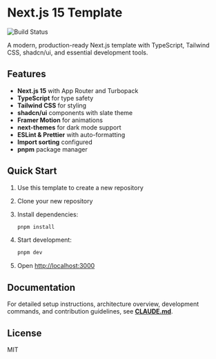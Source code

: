 # Next.js 15 Template

![Build Status](https://github.com/thegaddlife/next-15-template/workflows/Build/badge.svg)

A modern, production-ready Next.js template with TypeScript, Tailwind CSS, shadcn/ui, and essential development tools.

## Features

- **Next.js 15** with App Router and Turbopack
- **TypeScript** for type safety
- **Tailwind CSS** for styling
- **shadcn/ui** components with slate theme
- **Framer Motion** for animations
- **next-themes** for dark mode support
- **ESLint & Prettier** with auto-formatting
- **Import sorting** configured
- **pnpm** package manager

## Quick Start

1. Use this template to create a new repository
2. Clone your new repository
3. Install dependencies:

   ```bash
   pnpm install
   ```

4. Start development:

   ```bash
   pnpm dev
   ```

5. Open [http://localhost:3000](http://localhost:3000)

## Documentation

For detailed setup instructions, architecture overview, development commands, and contribution guidelines, see **[CLAUDE.md](./CLAUDE.md)**.

## License

MIT
